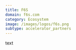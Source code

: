 ```yaml
---
title: F6S
domain: f6s.com
category: Ecosystem
image: /images/logos/f6s.png
subtype: accelerator_partners
---
```


text